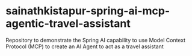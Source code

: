 # sainathkistapur-spring-ai-mcp-agentic-travel-assistant
Repository to demonstrate the Spring AI capability to use Model Context Protocol (MCP) to create an AI Agent to act as a travel assistant 
